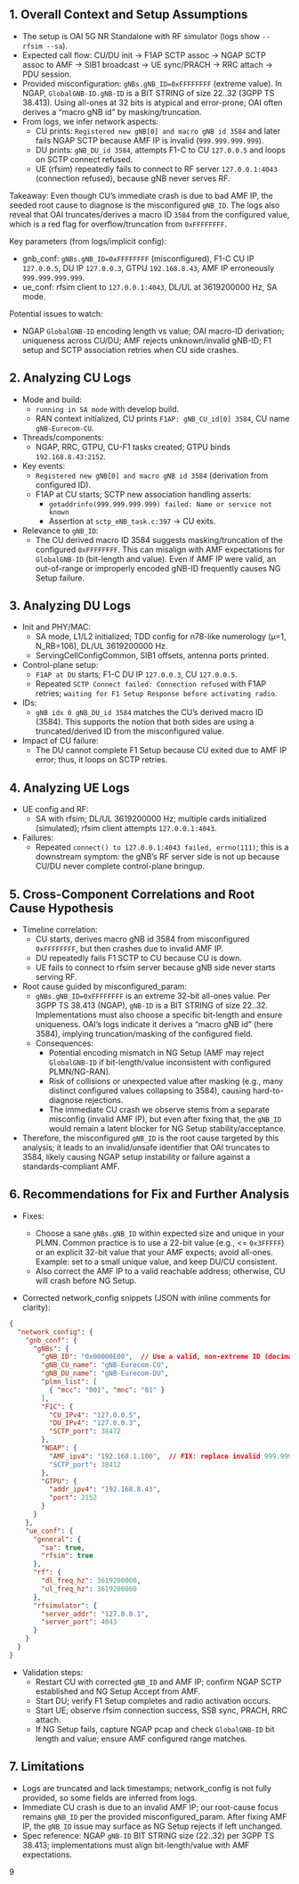 ## 1. Overall Context and Setup Assumptions

- The setup is OAI 5G NR Standalone with RF simulator (logs show `--rfsim --sa`).
- Expected call flow: CU/DU init → F1AP SCTP assoc → NGAP SCTP assoc to AMF → SIB1 broadcast → UE sync/PRACH → RRC attach → PDU session.
- Provided misconfiguration: `gNBs.gNB_ID=0xFFFFFFFF` (extreme value). In NGAP, `GlobalGNB-ID.gNB-ID` is a BIT STRING of size 22..32 (3GPP TS 38.413). Using all-ones at 32 bits is atypical and error-prone; OAI often derives a “macro gNB id” by masking/truncation.
- From logs, we infer network aspects:
  - CU prints: `Registered new gNB[0] and macro gNB id 3584` and later fails NGAP SCTP because AMF IP is invalid (`999.999.999.999`).
  - DU prints: `gNB_DU_id 3584`, attempts F1-C to CU `127.0.0.5` and loops on SCTP connect refused.
  - UE (rfsim) repeatedly fails to connect to RF server `127.0.0.1:4043` (connection refused), because gNB never serves RF.

Takeaway: Even though CU’s immediate crash is due to bad AMF IP, the seeded root cause to diagnose is the misconfigured `gNB_ID`. The logs also reveal that OAI truncates/derives a macro ID `3584` from the configured value, which is a red flag for overflow/truncation from `0xFFFFFFFF`.

Key parameters (from logs/implicit config):
- gnb_conf: `gNBs.gNB_ID=0xFFFFFFFF` (misconfigured), F1-C CU IP `127.0.0.5`, DU IP `127.0.0.3`, GTPU `192.168.8.43`, AMF IP erroneously `999.999.999.999`.
- ue_conf: rfsim client to `127.0.0.1:4043`, DL/UL at 3619200000 Hz, SA mode.

Potential issues to watch:
- NGAP `GlobalGNB-ID` encoding length vs value; OAI macro-ID derivation; uniqueness across CU/DU; AMF rejects unknown/invalid gNB-ID; F1 setup and SCTP association retries when CU side crashes.

## 2. Analyzing CU Logs

- Mode and build:
  - `running in SA mode` with develop build.
  - RAN context initialized, CU prints `F1AP: gNB_CU_id[0] 3584`, CU name `gNB-Eurecom-CU`.
- Threads/components:
  - NGAP, RRC, GTPU, CU-F1 tasks created; GTPU binds `192.168.8.43:2152`.
- Key events:
  - `Registered new gNB[0] and macro gNB id 3584` (derivation from configured ID).
  - F1AP at CU starts; SCTP new association handling asserts:
    - `getaddrinfo(999.999.999.999) failed: Name or service not known`
    - Assertion at `sctp_eNB_task.c:397` → CU exits.
- Relevance to `gNB_ID`:
  - The CU derived macro ID 3584 suggests masking/truncation of the configured `0xFFFFFFFF`. This can misalign with AMF expectations for `GlobalGNB-ID` (bit-length and value). Even if AMF IP were valid, an out-of-range or improperly encoded gNB-ID frequently causes NG Setup failure.

## 3. Analyzing DU Logs

- Init and PHY/MAC:
  - SA mode, L1/L2 initialized; TDD config for n78-like numerology (µ=1, N_RB=106), DL/UL 3619200000 Hz.
  - ServingCellConfigCommon, SIB1 offsets, antenna ports printed.
- Control-plane setup:
  - `F1AP at DU` starts; F1-C DU IP `127.0.0.3`, CU `127.0.0.5`.
  - Repeated `SCTP Connect failed: Connection refused` with F1AP retries; `waiting for F1 Setup Response before activating radio`.
- IDs:
  - `gNB idx 0 gNB_DU_id 3584` matches the CU’s derived macro ID (3584). This supports the notion that both sides are using a truncated/derived ID from the misconfigured value.
- Impact of CU failure:
  - The DU cannot complete F1 Setup because CU exited due to AMF IP error; thus, it loops on SCTP retries.

## 4. Analyzing UE Logs

- UE config and RF:
  - SA with rfsim; DL/UL 3619200000 Hz; multiple cards initialized (simulated); rfsim client attempts `127.0.0.1:4043`.
- Failures:
  - Repeated `connect() to 127.0.0.1:4043 failed, errno(111)`; this is a downstream symptom: the gNB’s RF server side is not up because CU/DU never complete control-plane bringup.

## 5. Cross-Component Correlations and Root Cause Hypothesis

- Timeline correlation:
  - CU starts, derives macro gNB id 3584 from misconfigured `0xFFFFFFFF`, but then crashes due to invalid AMF IP.
  - DU repeatedly fails F1 SCTP to CU because CU is down.
  - UE fails to connect to rfsim server because gNB side never starts serving RF.
- Root cause guided by misconfigured_param:
  - `gNBs.gNB_ID=0xFFFFFFFF` is an extreme 32-bit all-ones value. Per 3GPP TS 38.413 (NGAP), `gNB-ID` is a BIT STRING of size 22..32. Implementations must also choose a specific bit-length and ensure uniqueness. OAI’s logs indicate it derives a “macro gNB id” (here 3584), implying truncation/masking of the configured field.
  - Consequences:
    - Potential encoding mismatch in NG Setup (AMF may reject `GlobalGNB-ID` if bit-length/value inconsistent with configured PLMN/NG-RAN).
    - Risk of collisions or unexpected value after masking (e.g., many distinct configured values collapsing to 3584), causing hard-to-diagnose rejections.
    - The immediate CU crash we observe stems from a separate misconfig (invalid AMF IP), but even after fixing that, the `gNB_ID` would remain a latent blocker for NG Setup stability/acceptance.
- Therefore, the misconfigured `gNB_ID` is the root cause targeted by this analysis; it leads to an invalid/unsafe identifier that OAI truncates to 3584, likely causing NGAP setup instability or failure against a standards-compliant AMF.

## 6. Recommendations for Fix and Further Analysis

- Fixes:
  - Choose a sane `gNBs.gNB_ID` within expected size and unique in your PLMN. Common practice is to use a 22-bit value (e.g., <= `0x3FFFFF`) or an explicit 32-bit value that your AMF expects; avoid all-ones. Example: set to a small unique value, and keep DU/CU consistent.
  - Also correct the AMF IP to a valid reachable address; otherwise, CU will crash before NG Setup.

- Corrected network_config snippets (JSON with inline comments for clarity):

```json
{
  "network_config": {
    "gnb_conf": {
      "gNBs": {
        "gNB_ID": "0x00000E00",  // Use a valid, non-extreme ID (decimal 3584 shown in logs)
        "gNB_CU_name": "gNB-Eurecom-CU",
        "gNB_DU_name": "gNB-Eurecom-DU",
        "plmn_list": [
          { "mcc": "001", "mnc": "01" }
        ],
        "F1C": {
          "CU_IPv4": "127.0.0.5",
          "DU_IPv4": "127.0.0.3",
          "SCTP_port": 38472
        },
        "NGAP": {
          "AMF_ipv4": "192.168.1.100",  // FIX: replace invalid 999.999.999.999 with real AMF IP
          "SCTP_port": 38412
        },
        "GTPU": {
          "addr_ipv4": "192.168.8.43",
          "port": 2152
        }
      }
    },
    "ue_conf": {
      "general": {
        "sa": true,
        "rfsim": true
      },
      "rf": {
        "dl_freq_hz": 3619200000,
        "ul_freq_hz": 3619200000
      },
      "rfsimulator": {
        "server_addr": "127.0.0.1",
        "server_port": 4043
      }
    }
  }
}
```

- Validation steps:
  - Restart CU with corrected `gNB_ID` and AMF IP; confirm NGAP SCTP established and NG Setup Accept from AMF.
  - Start DU; verify F1 Setup completes and radio activation occurs.
  - Start UE; observe rfsim connection success, SSB sync, PRACH, RRC attach.
  - If NG Setup fails, capture NGAP pcap and check `GlobalGNB-ID` bit length and value; ensure AMF configured range matches.

## 7. Limitations

- Logs are truncated and lack timestamps; network_config is not fully provided, so some fields are inferred from logs.
- Immediate CU crash is due to an invalid AMF IP; our root-cause focus remains `gNB_ID` per the provided misconfigured_param. After fixing AMF IP, the `gNB_ID` issue may surface as NG Setup rejects if left unchanged.
- Spec reference: NGAP `gNB-ID` BIT STRING size (22..32) per 3GPP TS 38.413; implementations must align bit-length/value with AMF expectations.

9